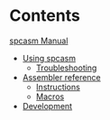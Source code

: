 # Contents

[spcasm Manual](../../README.md)

- [Using spcasm](usage.md)
	- [Troubleshooting](troubleshooting.md)
- [Assembler reference](reference/README.md)
	- [Instructions]()
	- [Macros]()
- [Development](dev/README.md)
